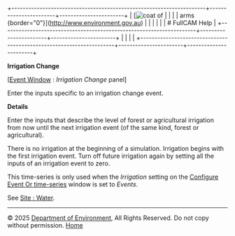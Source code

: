 +---------------------------------------------------------------------+-----------------------+-----------------------+
| [![coat of                                                          |                       | [](index.htm)         |
| arms](imgs/coa_env.png){border="0"}](http://www.environment.gov.au) |                       |                       |
|                                                                     |                       | # FullCAM Help        |
+---------------------------------------------------------------------+-----------------------+-----------------------+
|                                                                     |                       |                       |
+---------------------------------------------------------------------+-----------------------+-----------------------+

**Irrigation Change**

\[[Event Window](137_Event%20Window.htm) : *Irrigation Change* panel\]

Enter the inputs specific to an irrigation change event.

**Details**

Enter the inputs that describe the level of forest or agricultural
irrigation from now until the next irrigation event (of the same kind,
forest or agricultural).

There is no irrigation at the beginning of a simulation. Irrigation
begins with the first irrigation event. Turn off future irrigation again
by setting all the inputs of an irrigation event to zero.

This time-series is only used when the *Irrigation* setting on the
[Configure Event Or
time-series](195_Configure%20Event%20Or%20time-series.htm) window is set
to *Events*.

See [Site : Water](12_Site_Water.htm).

------------------------------------------------------------------------

© 2025 [Department of
Environment](http://www.environment.gov.au "Department of Environment"),
All Rights Reserved. Do not copy without permission.
[Home](index.htm "help index")
